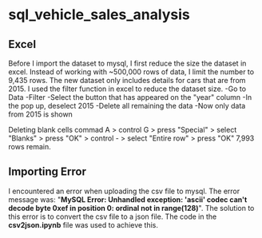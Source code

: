 # sql_vehicle_sales_analysis

## Excel
Before I import the dataset to mysql, I first reduce the size the dataset in excel. Instead of working with ~500,000 rows of data, I limit the number to 9,435 rows. The new dataset only includes details for cars that are from 2015.
I used the filter function in excel to reduce the dataset size. 
-Go to Data
-Filter
-Select the button that has appeared on the "year" column
-In the pop up, deselect 2015
-Delete all remaining the data 
-Now only data from 2015 is shown

Deleting blank cells
commad A > control G > press "Special" > select "Blanks" > press "OK" > control - > select "Entire row" > press "OK"
7,993 rows remain.

## Importing Error
I encountered an error when uploading the csv file to mysql. The error message was: "**MySQL Error: Unhandled exception: 'ascii' codec can't decode byte 0xef in position 0: ordinal not in range(128)**". The solution to this error is to convert the csv file to a json file. The code in the **csv2json.ipynb** file was used to achieve this.
